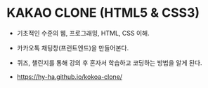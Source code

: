 # KAKAO CLONE (HTML5 & CSS3)

* 기초적인 수준의 웹, 프로그래밍, HTML, CSS 이해.
* 카카오톡 채팅창(프런트엔드)을 만들어본다. 
* 퀴즈, 챌린지를 통해 강의 후 혼자서 학습하고 코딩하는 방법을 알게 된다. 

* https://hy-ha.github.io/kokoa-clone/
